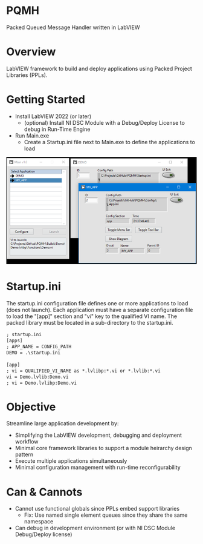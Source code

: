 # PQMH
Packed Queued Message Handler written in LabVIEW

# Overview

LabVIEW framework to build and deploy applications using
Packed Project Libraries (PPLs).

# Getting Started

- Install LabVIEW 2022 (or later)
  - (optional) Install NI DSC Module with a Debug/Deploy License to debug in Run-Time Engine
- Run Main.exe
  - Create a Startup.ini file next to Main.exe to define the applications to load

![Main](/Support/Screenshots/Main.png)


# Startup.ini

The startup.ini configuration file defines one or more applications to load (does not launch).
Each application must have a separate configuration file to load the "\[app]" section
and "vi" key to the qualified VI name. The packed library must be located in a sub-directory
to the startup.ini.

```
; startup.ini
[apps]
; APP_NAME = CONFIG_PATH
DEMO = .\startup.ini

[app]
; vi = QUALIFIED_VI_NAME as *.lvlibp:*.vi or *.lvlib:*.vi
vi = Demo.lvlib:Demo.vi
; vi = Demo.lvlibp:Demo.vi

```

# Objective

Streamline large application development by:
- Simplifying the LabVIEW development, debugging and deployment workflow
- Minimal core framework libraries to support a module heirarchy design pattern
- Execute multiple applications simultaneously
- Minimal configuration management with run-time reconfigurability

# Can & Cannots

- Cannot use functional globals since PPLs embed support libraries
  - Fix: Use named single element queues since they share the same namespace
- Can debug in development environment (or with NI DSC Module Debug/Deploy license)
